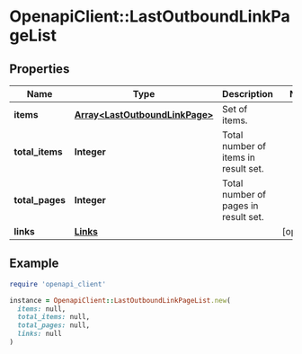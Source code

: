 # OpenapiClient::LastOutboundLinkPageList

## Properties

| Name | Type | Description | Notes |
| ---- | ---- | ----------- | ----- |
| **items** | [**Array&lt;LastOutboundLinkPage&gt;**](LastOutboundLinkPage.md) | Set of items. |  |
| **total_items** | **Integer** | Total number of items in result set. |  |
| **total_pages** | **Integer** | Total number of pages in result set. |  |
| **links** | [**Links**](Links.md) |  | [optional] |

## Example

```ruby
require 'openapi_client'

instance = OpenapiClient::LastOutboundLinkPageList.new(
  items: null,
  total_items: null,
  total_pages: null,
  links: null
)
```

